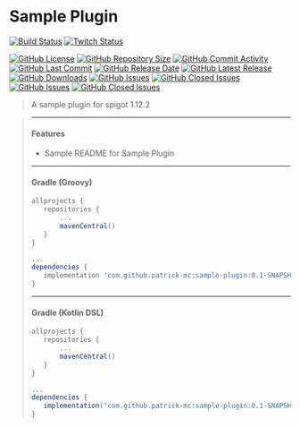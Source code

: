 # Sample Plugin

[![Build Status](https://travis-ci.org/patrick-mc/sample-plugin.svg?branch=master)](https://travis-ci.com/patrick-mc/sample-plugin)
[![Twitch Status](https://img.shields.io/twitch/status/patrickkr)](https://twitch.tv/patrickkr)

[![GitHub License](https://img.shields.io/github/license/patrick-mc/sample-plugin)](https://github.com/patrick-mc/sample-plugin/blob/master/LICENSE)
[![GitHub Repository Size](https://img.shields.io/github/repo-size/patrick-mc/sample-plugin)](https://github.com/patrick-mc/sample-plugin)
[![GitHub Commit Activity](https://img.shields.io/github/commit-activity/w/patrick-mc/sample-plugin)](https://github.com/patrick-mc/sample-plugin/commits)
[![GitHub Last Commit](https://img.shields.io/github/last-commit/patrick-mc/sample-plugin)](https://github.com/patrick-mc/sample-plugin/commits)
[![GitHub Release Date](https://img.shields.io/github/release-date/patrick-mc/sample-plugin)](https://github.com/patrick-mc/sample-plugin/releases)
[![GitHub Latest Release](https://img.shields.io/github/v/release/patrick-mc/sample-plugin)](https://github.com/patrick-mc/sample-plugin/releases)
[![GitHub Downloads](https://img.shields.io/github/downloads/patrick-mc/sample-plugin/total)](https://github.com/patrick-mc/sample-plugin/releases)
[![GitHub Issues](https://img.shields.io/github/issues-raw/patrick-mc/sample-plugin)](https://github.com/patrick-mc/sample-plugin/issues?q=is%3Aissue+is%3Aopen)
[![GitHub Closed Issues](https://img.shields.io/github/issues-closed-raw/patrick-mc/sample-plugin)](https://github.com/patrick-mc/sample-plugin/issues?q=is%3Aissue+is%3Aclosed)
[![GitHub Issues](https://img.shields.io/github/issues-pr-raw/patrick-mc/sample-plugin)](https://github.com/patrick-mc/sample-plugin/pulls?q=is%3Apr+is%3Aopen)
[![GitHub Closed Issues](https://img.shields.io/github/issues-pr-closed-raw/patrick-mc/sample-plugin)](https://github.com/patrick-mc/sample-plugin/pulls?q=is%3Apr+is%3Aclosed)

> A sample plugin for spigot 1.12.2

> ---
> #### Features
> - Sample README for Sample Plugin
> ---
> #### Gradle (Groovy)
>```groovy
>allprojects {
>    repositories {
>        ...
>        mavenCentral()
>    }
>}
>
>...
>dependencies {
>    implementation 'com.github.patrick-mc:sample-plugin:0.1-SNAPSHOT'
>}
>```
> ---
> #### Gradle (Kotlin DSL)
>```groovy
>allprojects {
>    repositories {
>        ...
>        mavenCentral()
>    }
>}
>
>...
>dependencies {
>    implementation("com.github.patrick-mc:sample-plugin:0.1-SNAPSHOT")
>}
>```